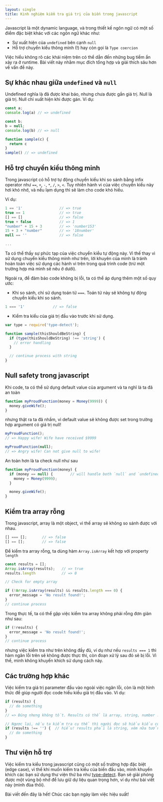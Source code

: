 ```yaml
---
layout: single
title: Kinh nghiệm kiểm tra giá trị của biến trong javascript
---
```


Javascript là một dynamic language, và trong thiết kế ngôn ngữ có một số điểm đặc biệt khác với các ngôn ngữ khác như:

- Sự xuất hiện của `undefined` bên cạnh `null`
- Hỗ trợ chuyển kiểu thông minh (!) hay còn gọi là `Type coercion`

Việc hiểu không rõ các khái niệm trên có thể dẫn đến những bug tiềm ẩn xảy ra ở runtime. Bài viết này nhằm mục đích tổng hợp và giải thích sâu hơn về vấn đề này.

## Sự khác nhau giữa `undefined` và `null`

Undefined nghĩa là đã được khai báo, nhưng chưa được gắn giá trị.
Null là giá trị. Null chỉ xuất hiện khi được gán.
Ví dụ:

```js
const a;
console.log(a) // => undefined

const b;
b = null;
console.log(b) // => null

function sample(c) {
  return c
}
sample() // => undefined
```

## Hỗ trợ chuyển kiểu thông minh

Trong javascript có hỗ trợ tự động chuyển kiểu khi so sánh bằng infix operator như `==`, `+`, `-`, `*`, `/`, `>`, `<`. Tuy nhiên hành vi của việc chuyển kiểu này hơi khó nhớ, và nếu lạm dụng thì sẽ làm cho code khó hiểu.

Ví dụ:

```js
1 == '1'                 // => true
true == 1                // => true
[] == []                 // => false
true + false             // => 1
"number" + 15 + 3        // => 'number153'
15 + 3 + "number"        // => '18number'
null == ''               // => false

...
```

Ta có thể thấy sự phức tạp của việc chuyển kiểu tự động này. Vì thế thay vì sử dụng chuyển kiểu thông minh như trên, lời khuyên của mình là tránh hoàn toàn việc sử dụng các hành vi trên trong quá trình code (trừ một trường hợp mà mình sẽ nêu ở dưới).

Ngoài ra, để đảm bảo code không bị lỗi, ta có thể áp dụng thêm một số quy ước:

- Khi so sánh, chỉ sử dụng toán tử `===`. Toán tử này sẽ không tự động chuyển kiểu khi so sánh.

```js
1 === '1'             // => false
```

- Kiểm tra kiểu của giá trị đầu vào trước khi sử dụng.

```js
var type = require('type-detect');

function sample(thisShouldBeString) {
  if (type(thisShouldBeString) !== 'string') {
    // error handling
  }

  // continue process with string
}
```

## Null safety trong javascript

Khi code, ta có thể sử dụng default value của argument và ta nghĩ là ta đã an toàn

```js
function myProudFunction(money = Money(9999)) {
  money.giveWife();
}
```

nhưng thật ra ta đã nhầm, vì default value sẽ không được set trong trường hợp argument có giá trị null!

```js
myProudFunction();
// => Happy wife! Wife have received $9999

myProudFunction(null);
// => Angry wife! Can not give null to wife!
```

An toàn hơn là ta check null như sau

```js
function myProudFunction(money) {
  if (money == null) {        // will handle both `null` and `undefined`!
    money = Money(9999);
  }

  money.giveWife();
}
```

## Kiểm tra array rỗng

Trong javascript, array là một object, vì thế array sẽ không so sánh được với nhau.

```js
[] === [];       // => false
[] == [];        // => false
```

Để kiểm tra array rỗng, ta dùng hàm `Array.isArray` kết hợp với property `length`

```js
const results = [];
Array.isArray(results);   // => true
results.length            // => 0

// Check for empty array

if (!Array.isArray(results) && results.length === 0) {
  error_message = 'No result found!';
}
// continue process
```

Trong thực tế, ta có thể gặp việc kiểm tra array không phải rỗng đơn giản như sau:

```js
if (!results) {
  error_message = 'No result found!';
}
// continue process
```

nhưng việc kiểm tra như trên không đầy đủ, ví dụ như nếu `results === 1` thì hàm ngăn lỗi trên sẽ không được thực thi, còn đoạn xử lý sau đó sẽ bị lỗi. Vì thế, mình không khuyến khích sử dụng cách này.

## Các trường hợp khác

Việc kiểm tra giá trị parameter đầu vào ngoài việc ngăn lỗi, còn là một hình thức để giúp người đọc code hiểu kiểu giá trị đầu vào. Ví dụ:

```js
if (results) {
  // do something
}
// => Đúng nhưng không tốt. Results có thể là array, string, number ... Người đọc code sẽ không hiểu rõ results là gì.

// Ngược lại, nếu ta kiểm tra cụ thể thì người đọc sẽ hiểu kiểu của results!
if (results !== '') {  // hiểu! results phải là string, xém nữa tưởng results là array rồi!
  // do something
}
```

## Thư viện hỗ trợ

Việc kiểm tra kiểu trong javascript cũng có một số trường hợp đặc biệt (edge case), vì thế khi muốn kiểm tra kiểu của biến đầu vào, mình khuyến khích các bạn sử dụng thư viện thứ ba như [type-detect](https://github.com/chaijs/type-detect). Bạn sẽ giải phóng được một vùng bộ nhớ để lưu giữ dự liệu quan trọng hơn, ví dụ như bài viết này (mình đùa thôi).

Bài viết đến đây là hết! Chúc các bạn ngày làm việc hiệu suất!

